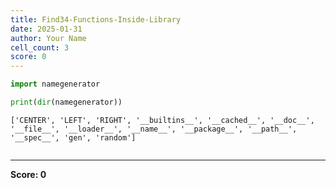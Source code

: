```yaml
---
title: Find34-Functions-Inside-Library
date: 2025-01-31
author: Your Name
cell_count: 3
score: 0
---
```


```python
import namegenerator
```


```python
print(dir(namegenerator))
```

    ['CENTER', 'LEFT', 'RIGHT', '__builtins__', '__cached__', '__doc__', '__file__', '__loader__', '__name__', '__package__', '__path__', '__spec__', 'gen', 'random']



```python

```


---
**Score: 0**
